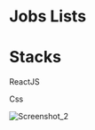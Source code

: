 <h1>Jobs Lists</h1>

<h1>Stacks</h1>

<p>ReactJS</p>
<p>Css</p>

![Screenshot_2](https://github.com/user-attachments/assets/91613b62-ab96-4732-83ec-2fe462913d7c)
